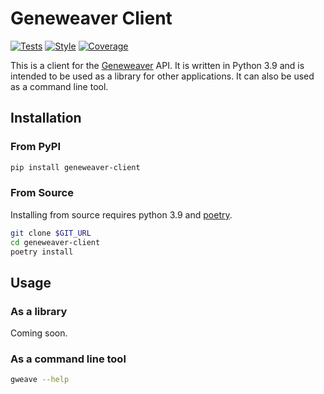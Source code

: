 # Geneweaver Client

[![Tests](https://github.com/TheJacksonLaboratory/geneweaver-client/actions/workflows/tests.yml/badge.svg?event=push)](https://github.com/TheJacksonLaboratory/geneweaver-client/actions/workflows/tests.yml)
[![Style](https://github.com/TheJacksonLaboratory/geneweaver-client/actions/workflows/style.yml/badge.svg?event=push)](https://github.com/TheJacksonLaboratory/geneweaver-client/actions/workflows/style.yml)
[![Coverage](https://github.com/TheJacksonLaboratory/geneweaver-client/actions/workflows/coverage.yml/badge.svg?event=push)](https://github.com/TheJacksonLaboratory/geneweaver-client/actions/workflows/coverage.yml)

This is a client for the [Geneweaver](https://geneweaver.org) API. It is written in 
Python 3.9 and is intended to be used as a library for other applications. It can also 
be used as a command line tool.

## Installation

### From PyPI

```bash
pip install geneweaver-client
```

### From Source
Installing from source requires python 3.9 and [poetry](https://python-poetry.org/).


```bash
git clone $GIT_URL
cd geneweaver-client
poetry install
```

## Usage

### As a library

Coming soon.

### As a command line tool

```bash
gweave --help
```